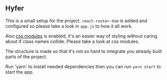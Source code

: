 ## Hyfer

This is a small setup for the project. `react-router-dom` is added and configured so please take a look in `app.js` to how it all work.

Also [css modules](https://github.com/gajus/react-css-modules) is enabled, it's an easier way of styling without caring about if class names collide. Please take a look at css modules.

The structure is made so that it's not so hard to integrate you already built parts of the project.

Run 'yarn' to install needed dependencies then you can run `yarn start` to start the app.
